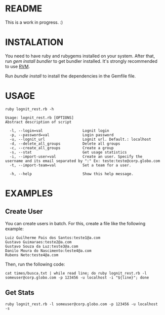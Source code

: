 README
======

This is a work in progress. :)

INSTALATION
===========

You need to have ruby and rubygems installed on your system. After that, run _gem install bundler_ to get bundler installed. It's strongly recommended to use [RVM](https://rvm.io/).

Run _bundle install_ to install the dependencies in the Gemfile file.

USAGE
======

    ruby lognit_rest.rb -h  

    Usage: lognit_rest.rb [OPTIONS]  
    Abstract description of script  
  
      -l, --login=val                  Lognit login  
      -p, --password=val               Login password  
      -u, --lognit_url                 Lognit url. Default.: localhost  
      -d, --delete_all_groups          Delete all groups  
      -c, --create_all_groups          Create a group  
      -s, --stat                       Get usage statistics  
      -i, --import-user=val            Create an user. Specify the username and its email separated by ":" Ex: teste:teste@corp.globo.com  
      -t, --import-team=val            Set a team for a user.  
  
      -h, --help                       Show this help message.  

EXAMPLES
========

## Create User ##

You can create users in batch. For this, create a file like the following example:  
  
    Luiz Guilherme Pais dos Santos:teste1@a.com  
    Gustavo Guimaraes:teste2@a.com  
    Gustavo Souza da Luz:teste3@a.com  
    Danilo Moura do Nascimento:teste4@a.com  
    Rubens Neto:teste4@a.com  
  
Then, run the following code:  
  

    cat times/busca.txt | while read line; do ruby lognit_rest.rb -l someuser@corp.globo.com -p 123456 -u localhost -i "${line}"; done

## Get Stats ##

    ruby lognit_rest.rb -l someuser@corp.globo.com -p 123456 -u localhost -s  
  
  